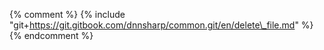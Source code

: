 {% comment %} {% include "git+https://git.gitbook.com/dnnsharp/common.git/en/delete\_file.md" %} {% endcomment %}

